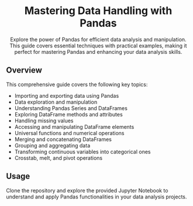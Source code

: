 <h1 align="center">Mastering Data Handling with Pandas</h1>

<p align="center">Explore the power of Pandas for efficient data analysis and manipulation. This guide covers essential techniques with practical examples, making it perfect for mastering Pandas and enhancing your data analysis skills.</p>

<h2>Overview</h2>

<p>This comprehensive guide covers the following key topics:</p>

<ul>
  <li>Importing and exporting data using Pandas</li>
  <li>Data exploration and manipulation</li>
  <li>Understanding Pandas Series and DataFrames</li>
  <li>Exploring DataFrame methods and attributes</li>
  <li>Handling missing values</li>
  <li>Accessing and manipulating DataFrame elements</li>
  <li>Universal functions and numerical operations</li>
  <li>Merging and concatenating DataFrames</li>
  <li>Grouping and aggregating data</li>
  <li>Transforming continuous variables into categorical ones</li>
  <li>Crosstab, melt, and pivot operations</li>
</ul>

<h2>Usage</h2>

<p>Clone the repository and explore the provided Jupyter Notebook to understand and apply Pandas functionalities in your data analysis projects.</p>

